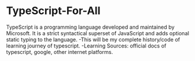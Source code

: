 # TypeScript-For-All
TypeScript is a programming language developed and maintained by Microsoft. It is a strict syntactical superset of JavaScript and adds optional static typing to the language.
-This will be my complete history/code of learning journey of typescript.
-Learning Sources: official docs of typescript, google, other internet platforms.